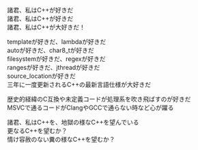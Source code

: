 諸君、私はC++が好きだ  
諸君、私はC++が好きだ  
諸君、私はC++が大好きだ！

templateが好きだ、lambdaが好きだ  
autoが好きだ、char8_tが好きだ  
filesystemが好きだ、regexが好きだ  
rangesが好きだ、jthreadが好きだ  
source_locationが好きだ  
三年に一度更新されるC++の最新言語仕様が大好きだ

歴史的経緯のC互換や未定義コードが処理系を吹き飛ばすのが好きだ  
MSVCで通るコードがClangやGCCで通らない時など心が躍る

諸君、私はC++を、地獄の様なC++を望んでいる  
更なるC++を望むか？  
情け容赦のない糞の様なC++を望むか？

